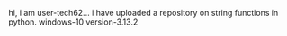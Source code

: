 hi, i am user-tech62...
i have uploaded a repository on string functions in python.
windows-10
version-3.13.2

